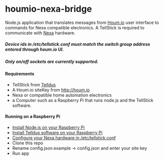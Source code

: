 houmio-nexa-bridge
==================

Node.js application that translates messages from [Houm.io](http://houm.io) user interface to commands for Nexa compatible electronics. A TellStick is required to communicate with [Nexa](http://www.nexa.se/) hardware.

##### Device ids in /etc/tellstick.conf must match the switch group address entered through houm.io UI.

##### Only on/off sockets are currently supported.

#### Requirements
* TellStick from [Telldus](http://www.telldus.se/products/tellstick)
* A Houm.io siteKey from http://houm.io
* Nexa or compatible home automation electronics
* a Computer such as a Raspberry Pi that runs node.js and the TellStick software. 

#### Running on a Raspberry Pi
* [Install Node.js on your Raspberry Pi](https://learn.adafruit.com/raspberry-pi-hosting-node-red/setting-up-node-dot-js)
* [Install Telldus software on your Raspberry Pi](http://elinux.org/R-Pi_Tellstick_core)
* [Configure your Nexa hardware in /etc/tellstick.conf](http://developer.telldus.com/wiki/TellStick_conf)
* Clone this repo
* Rename config.json.example -> config.json and enter your site key
* Run app
